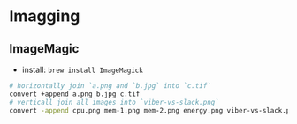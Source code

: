 # Imagging

## ImageMagic

+ install: `brew install ImageMagick`

```sh
# horizontally join `a.png and `b.jpg` into `c.tif`
convert +append a.png b.jpg c.tif
# verticall join all images into `viber-vs-slack.png`
convert -append cpu.png mem-1.png mem-2.png energy.png viber-vs-slack.png
```

